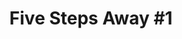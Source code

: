 ---
portfolio: five
title:  "Five Steps Away #1"
description: "It’s fall along the Blue Ridge Parkway. Sheila and Paul are out for a peaceful ride when suddenly they crash into an unexpected time."
imgSrc: "../images/v3/five/5-Steps-Away-1-2400.jpg"
amzlink: "https://www.amazon.com/gp/product/B09L2KFYTY"
layout: port-v-hatch
set: five
---